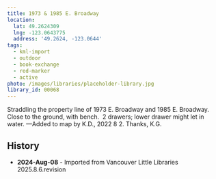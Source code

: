 ```yaml
---
title: 1973 & 1985 E. Broadway
location:
  lat: 49.2624309
  lng: -123.0643775
  address: '49.2624, -123.0644'
tags:
  - kml-import
  - outdoor
  - book-exchange
  - red-marker
  - active
photo: /images/libraries/placeholder-library.jpg
library_id: 00068
---
```

Straddling the property line of 1973 E. Broadway and 1985 E. Broadway.
Close to the ground, with bench. 
 2 drawers; lower drawer might let in water.
—Added to map by K.D., 2022 8 2. Thanks, K.G. 

## History
- **2024-Aug-08** - Imported from Vancouver Little Libraries 2025.8.6.revision
